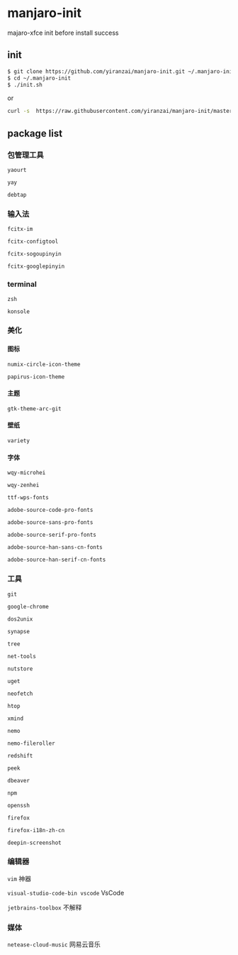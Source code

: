 # manjaro-init

majaro-xfce init before install success

## init

```sh
$ git clone https://github.com/yiranzai/manjaro-init.git ~/.manjaro-init
$ cd ~/.manjaro-init
$ ./init.sh
```

or

```sh
curl -s  https://raw.githubusercontent.com/yiranzai/manjaro-init/master/init.sh | sh
```

## package list

### 包管理工具

`yaourt`

`yay`

`debtap`

### 输入法

`fcitx-im`

`fcitx-configtool`

`fcitx-sogoupinyin`

`fcitx-googlepinyin`

### terminal

`zsh`

`konsole`

### 美化

#### 图标

`numix-circle-icon-theme`

`papirus-icon-theme`

#### 主题

`gtk-theme-arc-git`

#### 壁纸

`variety`

#### 字体

`wqy-microhei`

`wqy-zenhei`

`ttf-wps-fonts`

`adobe-source-code-pro-fonts`

`adobe-source-sans-pro-fonts`

`adobe-source-serif-pro-fonts`

`adobe-source-han-sans-cn-fonts`

`adobe-source-han-serif-cn-fonts`

### 工具

`git`

`google-chrome`

`dos2unix`

`synapse`

`tree`

`net-tools`

`nutstore`

`uget`

`neofetch`

`htop`

`xmind`

`nemo`

`nemo-fileroller`

`redshift`

`peek`

`dbeaver`

`npm`

`openssh`

`firefox`

`firefox-i18n-zh-cn`

`deepin-screenshot`

### 编辑器

`vim` 神器

`visual-studio-code-bin vscode` VsCode

`jetbrains-toolbox` 不解释

### 媒体

`netease-cloud-music` 网易云音乐
